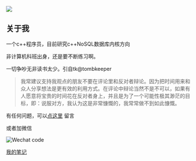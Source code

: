 
<a href="https://github.com/anuraghazra/github-readme-stats">
  <img  src="https://github-readme-stats.vercel.app/api?username=wanghenshui&show_icons=true" />
</a>



<a></a>




## 关于我

一个c++程序员，目前研究c++NoSQL数据库内核方向

非计算机科班出身，还是要不断练习啊。

一切争吵无非读书太少。引自tk@tombkeeper

> 我常建议支持我观点的朋友不要在评论里和反对者辩论。因为把时间用来和众人分享想法是更有效的利用方式。在评论中辩论当然不是不可以，如果有人愿意将宝贵的时间花在反对者身上，并且是为了一个可能性极其渺茫的目标，即：说服对方，我认为这是非常慷慨的，我常常做不到如此慷慨。


有任何问题，可以[点这里](https://github.com/wanghenshui/wanghenshui/issues/new) 留言

或者加微信

![Wechat code](https://wanghenshui.github.io/assets/0-1552008412820.jpg)

[我的笔记](https://wanghenshui.github.io)
